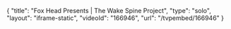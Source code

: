 {
    "title": "Fox Head Presents | The Wake Spine Project",
    "type": "solo",
    "layout": "iframe-static",
    "videoId": "166946",
    "url": "\/tvpembed\/166946"
}